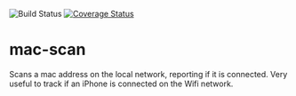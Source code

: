 ![Build Status](https://travis-ci.org/bchabrier/mac-scan.svg?branch=master) [![Coverage Status](https://coveralls.io/repos/github/bchabrier/mac-scan/badge.svg)](https://coveralls.io/github/bchabrier/mac-scan)
# mac-scan
Scans a mac address on the local network, reporting if it is connected. Very useful to track if an iPhone is connected on the Wifi network.
